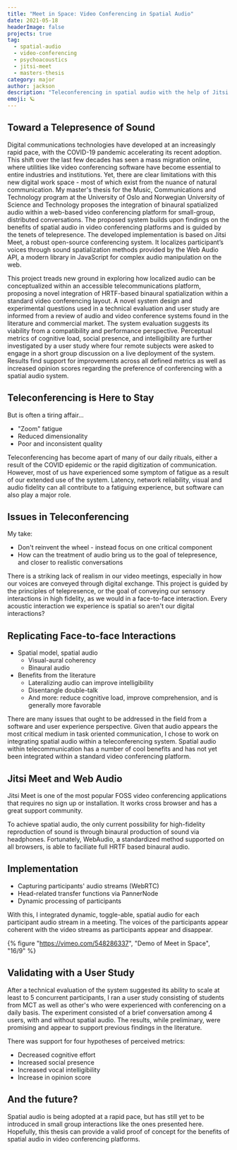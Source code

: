 ```yaml
---
title: "Meet in Space: Video Conferencing in Spatial Audio"
date: 2021-05-18
headerImage: false
projects: true
tag:
  - spatial-audio
  - video-conferencing
  - psychoacoustics
  - jitsi-meet
  - masters-thesis
category: major
author: jackson
description: "Teleconferencing in spatial audio with the help of Jitsi Meet and Web Audio"
emoji: 🪐
---
```


## Toward a Telepresence of Sound

Digital communications technologies have developed at an increasingly rapid pace, with the COVID-19 pandemic accelerating its recent adoption. This shift over the last few decades has seen a mass migration online, where utilities like video conferencing software have become essential to entire industries and institutions. Yet, there are clear limitations with this new digital work space - most of which exist from the nuance of natural communication. My master's thesis for the Music, Communications and Technology program at the University of Oslo and Norwegian University of Science and Technology proposes the integration of binaural spatialized audio within a web-based video conferencing platform for small-group, distributed conversations. The proposed system builds upon findings on the benefits of spatial audio in video conferencing platforms and is guided by the tenets of telepresence. The developed implementation is based on Jitsi Meet, a robust open-source conferencing system. It localizes participant’s voices through sound spatialization methods provided by the Web Audio API, a modern library in JavaScript for complex audio manipulation on the web.

This project treads new ground in exploring how localized audio can be conceptualized within an accessible telecommunications platform, proposing a novel integration of HRTF-based binaural spatialization within a standard video conferencing layout. A novel system design and experimental questions used in a technical evaluation and user study are informed from a review of audio and video conference systems found in the literature and commercial market. The system evaluation suggests its viability from a compatibility and performance perspective. Perceptual metrics of cognitive load, social presence, and intelligibility are further investigated by a user study where four remote subjects were asked to engage in a short group discussion on a live deployment of the system. Results find support for improvements across all defined metrics as well as increased opinion scores regarding the preference of conferencing with a spatial audio system.

## Teleconferencing is Here to Stay

But is often a tiring affair...

- "Zoom" fatigue
- Reduced dimensionality
- Poor and inconsistent quality

Teleconferencing has become apart of many of our daily rituals, either a result of the COVID epidemic or the rapid digitization of communication. However, most of us have experienced some symptom of fatigue as a result of our extended use of the system. Latency, network reliability, visual and audio fidelity can all contribute to a fatiguing experience, but software can also play a major role.

## Issues in Teleconferencing

My take:

- Don't reinvent the wheel - instead focus on one critical component
- How can the treatment of audio bring us to the goal of telepresence, and closer to realistic conversations

There is a striking lack of realism in our video meetings, especially in how our voices are conveyed through digital exchange. This project is guided by the principles of telepresence, or the goal of conveying our sensory interactions in high fidelity, as we would in a face-to-face interaction. Every acoustic interaction we experience is spatial so aren't our digital interactions?

## Replicating Face-to-face Interactions

- Spatial model, spatial audio
  - Visual-aural coherency
  - Binaural audio
- Benefits from the literature
  - Lateralizing audio can improve intelligibility
  - Disentangle double-talk
  - And more: reduce cognitive load, improve comprehension, and is generally more favorable

There are many issues that ought to be addressed in the field from a software and user experience perspective. Given that audio appears the most critical medium in task oriented communication, I chose to work on integrating spatial audio within a teleconferencing system. Spatial audio within telecommunication has a number of cool benefits and has not yet been integrated within a standard video conferencing platform.

## Jitsi Meet and Web Audio

Jitsi Meet is one of the most popular FOSS video conferencing applications that requires no sign up or installation. It works cross browser and has a great support community.

To achieve spatial audio, the only current possibility for high-fidelity reproduction of sound is through binaural production of sound via headphones. Fortunately, WebAudio, a standardized method supported on all browsers, is able to faciliate full HRTF based binaural audio.

## Implementation

- Capturing participants' audio streams (WebRTC)
- Head-related transfer functions via PannerNode
- Dynamic processing of participants

With this, I integrated dynamic, toggle-able, spatial audio for each participant audio stream in a meeting. The voices of the participants appear coherent with the video streams as participants appear and disappear.

{% figure "https://vimeo.com/548286337", "Demo of Meet in Space", "16/9" %}

## Validating with a User Study

After a technical evaluation of the system suggested its ability to scale at least to 5 concurrent participants, I ran a user study consisting of students from MCT as well as other's who were experienced with conferencing on a daily basis. The experiment consisted of a brief conversation among 4 users, with and without spatial audio. The results, while preliminary, were promising and appear to support previous findings in the literature.

There was support for four hypotheses of perceived metrics:

- Decreased cognitive effort
- Increased social presence
- Increased vocal intelligibility
- Increase in opinion score

## And the future?

Spatial audio is being adopted at a rapid pace, but has still yet to be introduced in small group interactions like the ones presented here. Hopefully, this thesis can provide a valid proof of concept for the benefits of spatial audio in video conferencing platforms.
